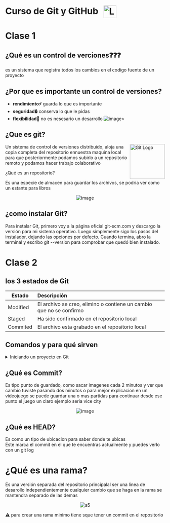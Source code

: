 <h1>
  Curso de Git y GitHub
  <a href="https://github.com">
    <img src="https://github.githubassets.com/images/modules/logos_page/GitHub-Mark.png" alt="Logo GitHub" width="40" style="vertical-align: middle; margin-left: 10px;">
  </a>
</h1>

# Clase 1

## ¿Qué es un control de verciones❓❓❓
es un sistema que registra todos los cambios en el codigo fuente de un proyecto

## ¿Por que es importante un control de versiones?
*  **rendimiento⚡** guarda lo que es importante
*  **seguridad🔒** conserva lo que le pidas
*  **flexibilidad🔁** no es nesesario un desarrollo
    ![image](https://github.com/user-attachments/assets/3ad0239d-def8-4ee1-8472-fadc65e961f7)>
  
## ¿Que es git?  

<img src="https://github.com/user-attachments/assets/e6a6ec1f-b1c9-47f7-bae5-ac4f63ac34b0" align="right"
alt="Git Logo" width="110" height="110">

Un sistema de control de versiones distribuido, aloja una copia completa del repositorio ennuestra maquina local para que posteriormente podamos subirlo a un repositorio remoto y podamos hacer trabajo colaborativo
  
¿Qué es un repositorio?

Es una especie de almacen para guardar los archivos, se podria ver como un estante para libros

<p align="center">
  <img src="https://github.com/user-attachments/assets/38b71276-a672-4a82-a2d8-4c56796a2354" alt="image" />
</p>


## ¿como instalar Git?

Para instalar Git, primero voy a la página oficial git-scm.com y descargo la versión para mi sistema operativo.
Luego simplemente sigo los pasos del instalador, dejando las opciones por defecto.
Cuando termina, abro la terminal y escribo git --version para comprobar que quedó bien instalado.

# Clase 2
 ## los 3 estados de Git 

Estado      |Descripción|
|-------------|:------------|
|Modified|El archivo se creo, elimino o contiene un cambio que no se confirmo|
|Staged|Ha sido confirmado en el repositorio local|
|Commited|El archivo esta grabado en el repositorio local|

## Comandos y para qué sirven
<details><summary>Iniciando un proyecto en Git </summary>

### Comandos básicos de Git
| Comando | Utilidad |
|--------|----------|
| `git init` | Inicia un nuevo repositorio en la carpeta actual |
| `git status` | Muestra el estado de los archivos |
| `git add *archivo` | Prepara un archivo para ser confirmado |
| `git commit -m "mensaje"` | Guarda los cambios preparados con un mensaje descriptivo |
| `git log` | Muestra el historial de commits |
| `git branch` | Lista todas las ramas en el repositorio |
| `git switch *rama` | Cambia a otra rama existente |
| `git push` | Sube los cambios al repositorio remoto |
| `git pull` | Descarga y combina los cambios del repositorio remoto |

</details>



## ¿Qué es Commit?
Es tipo  punto de guardado, como sacar imagenes cada 2 minutos y ver que cambio tuviste pasando dos minutos o para mejor explicacion en un videojuego se puede guardar una o mas partidas para continuar desde ese punto el juego  un claro ejemplo seria vice city

<p align="center">
  <img src="https://github.com/user-attachments/assets/c45b1301-9d73-4ce8-9b5a-d2a954958a78" alt="image" />
</p>


 
## ¿Qué es HEAD?
Es como un tipo de ubicacion para saber donde te ubicas   
Este marca el commit en el que te encuentras actualmente y puedes verlo con un git log

# ¿Qué es una rama?
Es una versión separada del repositorio principalal ser una linea de desarollo independientemente cualquier cambio que se haga en la rama se mantendra separado de las demas

<p align="center">
  <img src="https://github.com/user-attachments/assets/207b5104-c66d-499a-9d93-592c16566eb3" alt="a5" />
</p>




⚠️ para crear una rama minimo tiene sque tener un commit en el repositorio

